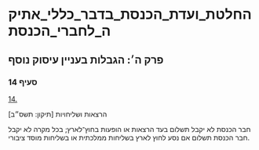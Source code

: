# החלטת_ועדת_הכנסת_בדבר_כללי_אתיקה_לחברי_הכנסת

## פרק ה׳: הגבלות בעניין עיסוק נוסף

### סעיף 14

[14.](https://he.wikisource.org/wiki/%D7%9B%D7%9C%D7%9C%D7%99_%D7%90%D7%AA%D7%99%D7%A7%D7%94_%D7%9C%D7%97%D7%91%D7%A8%D7%99_%D7%94%D7%9B%D7%A0%D7%A1%D7%AA#%D7%A1%D7%A2%D7%99%D7%A3_14)

הרצאות ושליחויות [תיקון: תשס״ב]

חבר הכנסת לא יקבל תשלום בעד הרצאות או הופעות בחוץ־לארץ; בכל מקרה לא יקבל חבר הכנסת תשלום אם נסע לחוץ לארץ בשליחות ממלכתית או בשליחות מוסד ציבורי.